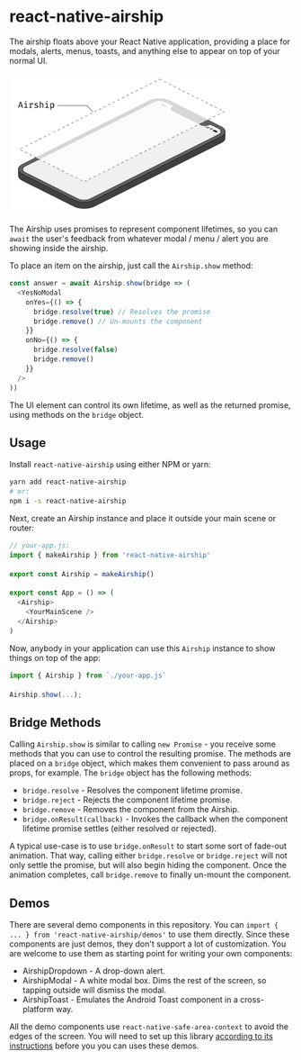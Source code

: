 # react-native-airship

The airship floats above your React Native application, providing a place for modals, alerts, menus, toasts, and anything else to appear on top of your normal UI.

<img alt="Glass sheet hovering above phone" src="./docs/isometric.png" width="400" />

The Airship uses promises to represent component lifetimes, so you can `await` the user's feedback from whatever modal / menu / alert you are showing inside the airship.

To place an item on the airship, just call the `Airship.show` method:

```javascript
const answer = await Airship.show(bridge => (
  <YesNoModal
    onYes={() => {
      bridge.resolve(true) // Resolves the promise
      bridge.remove() // Un-mounts the component
    }}
    onNo={() => {
      bridge.resolve(false)
      bridge.remove()
    }}
  />
))
```

The UI element can control its own lifetime, as well as the returned promise, using methods on the `bridge` object.

## Usage

Install `react-native-airship` using either NPM or yarn:

```sh
yarn add react-native-airship
# or:
npm i -s react-native-airship
```

Next, create an Airship instance and place it outside your main scene or router:

```javascript
// your-app.js:
import { makeAirship } from 'react-native-airship'

export const Airship = makeAirship()

export const App = () => (
  <Airship>
    <YourMainScene />
  </Airship>
)
```

Now, anybody in your application can use this `Airship` instance to show things on top of the app:

```javascript
import { Airship } from `./your-app.js`

Airship.show(...);
```

## Bridge Methods

Calling `Airship.show` is similar to calling `new Promise` - you receive some methods that you can use to control the resulting promise. The methods are placed on a `bridge` object, which makes them convenient to pass around as props, for example. The `bridge` object has the following methods:

- `bridge.resolve` - Resolves the component lifetime promise.
- `bridge.reject` - Rejects the component lifetime promise.
- `bridge.remove` - Removes the component from the Airship.
- `bridge.onResult(callback)` - Invokes the callback when the component lifetime promise settles (either resolved or rejected).

A typical use-case is to use `bridge.onResult` to start some sort of fade-out animation. That way, calling either `bridge.resolve` or `bridge.reject` will not only settle the promise, but will also begin hiding the component. Once the animation completes, call `bridge.remove` to finally un-mount the component.

## Demos

There are several demo components in this repository. You can `import { ... } from 'react-native-airship/demos'` to use them directly. Since these components are just demos, they don't support a lot of customization. You are welcome to use them as starting point for writing your own components:

- AirshipDropdown - A drop-down alert.
- AirshipModal - A white modal box. Dims the rest of the screen, so tapping outside will dismiss the modal.
- AirshipToast - Emulates the Android Toast component in a cross-platform way.

All the demo components use `react-native-safe-area-context` to avoid the edges of the screen. You will need to set up this library [according to its instructions](https://github.com/th3rdwave/react-native-safe-area-context#getting-started) before you you can uses these demos.
